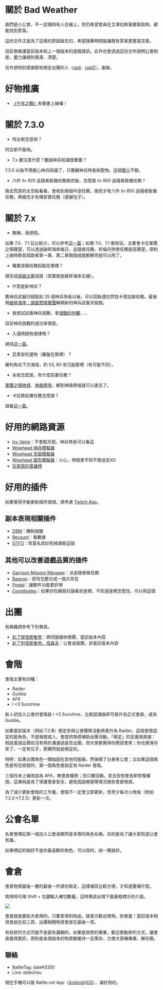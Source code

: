 # 關於 Bad Weather

我們是小公會，不一定隨時有人在線上，但仍希望會員在艾澤拉斯需要幫助時，都能找到答案。

這份文件正是為了這樣的原因誕生的，希望隨著時間能讓既有答案更豐富完善。

目前會維護當前版本和上一個版本的遊戲資訊。此外也會透過這份文件說明公會制度，盡力讓規則簡潔、清楚。

另外想特別感謝那些穩定出團的人（[raid](https://dalechou.github.io/raid/)、[raid2](https://dalechou.github.io/raid2/)）。謝謝。

# 好物推廣

- [《千年之戰》](https://news.blizzard.com/zh-tw/world-of-warcraft/21061014/全新有聲書！《千年之戰》-艾蘭里亞與圖拉揚)有聲書上線囉！

# 關於 7.3.0

- 阿古斯怎麼飛？

阿古斯不能飛。

- 7.x 要注意什麼？聽說神兵知識很重要？

7.3.0 以後不用擔心神兵知識了，只要顧神兵特長和聖物。這個[簡介](https://www.ptt.cc/bbs/WOW/M.1504451362.A.F0B.html)不錯。

- 六件 ilv 925 追隨者裝備任務做完後，怎麼接 ilv 950 追隨者裝備任務？

換去荒原的太空船看看，會收到兩個中途任務，做完才有六件 ilv 950 追隨者裝備任務，再做完才有傳家寶任務（感謝包子）。

# 關於 7.x

- 教練，我想飛。

如果 7.0、7.1 玩比較少，可以參考[這一篇](http://blog.xuite.net/i20jay/wow/446850986-%E3%80%907.0.3+%E9%AD%94%E7%8D%B8%E4%B8%96%E7%95%8C%E3%80%91+%E6%83%B3%E9%A3%9B%E5%B0%B1%E4%BE%86%E8%A1%9D%E8%81%B2%E6%9C%9B%EF%BC%8C%E7%87%83%E7%87%92%E8%BB%8D%E5%9C%98%E8%81%B2%E6%9C%9B%E5%85%A8%E6%94%BB%E7%95%A5)；如果 7.0、7.1 都有玩，主要會卡在軍團之殞聲望，可以透過破碎海岸每日、追隨者任務、祈倫托特使任務提高聲望。原則上破碎群島探路者第一章、第二章兩個成就都解完就可以飛了。

- 職業坐騎任務起點在哪裡？

請完成[突破古墓](http://www.wowhead.com/achievement=11546/breaching-the-tomb)成就（其實就是破碎海岸主線）。

- 什麼是新神兵？

舊神兵武器已經點到 35 個神兵特長以後，可以回新達拉然找卡德加接任務。最後用[破碎海岸：調查燃燒軍團](http://www.wowhead.com/quest=46765/the-broken-shore-investigating-the-legion#comments)解開新的神兵武器天賦樹。

- 我想試試看神兵挑戰，拿[很酷的外觀](http://www.wowhead.com/challenging-artifact-weapon-appearances)……

目前神兵挑戰的成功率很低。

- 入侵時間有規律嗎？

請見[這一篇](https://www.ptt.cc/bbs/WOW/M.1492408548.A.A72.html)。

- 瓦里安的遺物（羅盤在那裡）？

審判角右下方海域，約 53, 80 有沉船那裡（有可能不同）。

- 永夜怎麼進，有什麼前置任務？

[軍團之殞物資](http://www.wowhead.com/quest=46286/legionfall-supplies)、[神盾祭壇](http://www.wowhead.com/quest=46244/altar-of-the-aegis)，解到神盾祭壇就可以進去了。

- 卡拉贊前置任務怎麼做？

請看[這一篇](http://www.wowhead.com/quest=45422/edict-of-the-god-king)。

# 好用的網路資源

- [Icy Veins](http://www.icy-veins.com/wow/class-guides)：不會點天賦、神兵特長可以看這
- [Wowhead 神兵模擬器](http://www.wowhead.com/artifact-calc)
- [Wowhead 天賦模擬器](http://www.wowhead.com/talent-calc)
- [Wowhead 塑形模擬器](http://www.wowhead.com/dressing-room)：小心，時間會不知不覺過去XD
- [玩家寫的英雄榜](https://hi-armory.tw/)

# 好用的插件

如果覺得手動更新插件很煩，請考慮 [Twitch App](https://app.twitch.tv/download)。

## 副本表現相關插件

- [DBM](https://mods.curse.com/addons/wow/deadly-boss-mods)：機制提醒
- [Recount](https://mods.curse.com/addons/wow/recount)：看數據
- [GTFO](https://mods.curse.com/addons/wow/gtfo)：常莫名其妙死掉請裝這個

## 其他可以改善遊戲品質的插件

- [Garrison Mission Manager](https://mods.curse.com/addons/wow/garrison-mission-manager)：派追隨者做任務
- [Bagnon](https://mods.curse.com/addons/wow/bagnon)：把背包整合成一個大背包
- [Postal](https://mods.curse.com/addons/wow/coordinates)：讓郵件功能更好用
- [Coordinates](https://mods.curse.com/addons/wow/coordinates)：如果你在網路討論看到座標，不知道座標怎麼找，可以用這個

# 出團

有興趣請參考下列專頁。

- [趴了就怪那隻熊](https://dalechou.github.io/raid/)：跨伺服器休閒團，當前版本內容
- [趴了別怪那隻熊，怪森夫](https://dalechou.github.io/raid/)：公會成就團，非當前版本內容

# 會階

會階主要有四種：
- Raider
- Guildie
- AFK
- I <3 Sunshine

新人初加入公會的會階是 I <3 Sunshine，比較認識後即可晉升為正式會員，成為 Guildie。

如果當前版本（例如 7.2.__5__）穩定參與公會團隊活動再晉升為 Raider。這個會階認定的是角色，不是帳號或人，會提供物資補助出團活動。「穩定」的定義很直接：假設當週出團前沒有特別溝通過是否出團，但大家都覺得你應該會來；你也覺得你來了，一定有位子，那顯然就是穩定的。

特例：如果出團角色一開始就在其他伺服器，然後開了分身來公會；又如果這個角色是有在經營的，第一個角色會設定為 Raider 會階。

三個月未上線改設為 AFK，無會倉權限；但只要回鍋，並且告知會長即恢復權限。這單純是為了保護會倉安全，避免因盜帳號等情況損失會倉物資。

為了減少更新會階的工作量，會階不一定會立即更新，但至少每次小改版（例如 7.2.0→7.2.5）更新一次。

# 公會名單

名單會標記第一個加入公會或顯然是本尊的角色名稱，目的是為了讓大家知道公會有誰。

如果標記的剛好不是你最喜歡的角色，可以改的，說一聲就好。

# 會倉

會倉物資最後一疊的最後一件請勿取走，這樣補貨比較方便，才知道要補什麼。

取用時可用 Shift + 左鍵輸入確切數量。這時應該出現下圖黃框標示的介面。

![](https://dalechou.github.com/guild/guild_bank.png)

會倉就是要給大家用的，只要拿得到物品，就表示歡迎使用。別害羞！當前版本物資會放在前三頁，出團相關物資會放在最後一頁。

有些排列方式可能不是最有邏輯的，如果是熟悉的專業，歡迎更動排列方式，讓會倉變得更好。原則是各個版本的物資都維持一定庫存，方便大家練專業、解任務。

## 聯絡

- BattleTag: dale#3350
- Line: dalechou

現在手機可以裝 Battle.net App（[Android](https://play.google.com/store/apps/details?id=com.blizzard.messenger)/[iOS](https://itunes.apple.com/us/app/blizzard-battle-net/id1241040030)），滿好用的。
